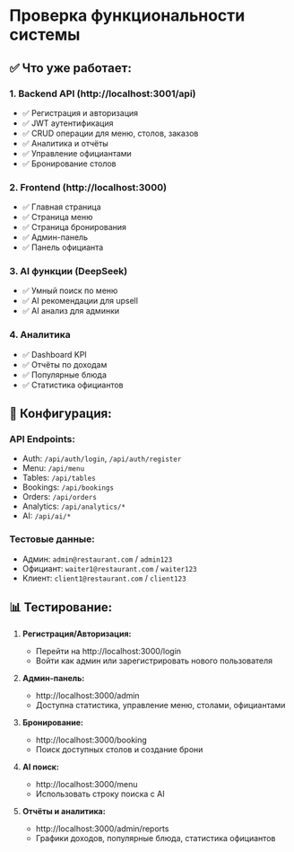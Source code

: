 # Проверка функциональности системы

## ✅ Что уже работает:

### 1. Backend API (http://localhost:3001/api)
- ✅ Регистрация и авторизация
- ✅ JWT аутентификация
- ✅ CRUD операции для меню, столов, заказов
- ✅ Аналитика и отчёты
- ✅ Управление официантами
- ✅ Бронирование столов

### 2. Frontend (http://localhost:3000)
- ✅ Главная страница
- ✅ Страница меню
- ✅ Страница бронирования
- ✅ Админ-панель
- ✅ Панель официанта

### 3. AI функции (DeepSeek)
- ✅ Умный поиск по меню
- ✅ AI рекомендации для upsell
- ✅ AI анализ для админки

### 4. Аналитика
- ✅ Dashboard KPI
- ✅ Отчёты по доходам
- ✅ Популярные блюда
- ✅ Статистика официантов

## 🔧 Конфигурация:

### API Endpoints:
- Auth: `/api/auth/login`, `/api/auth/register`
- Menu: `/api/menu`
- Tables: `/api/tables`
- Bookings: `/api/bookings`
- Orders: `/api/orders`
- Analytics: `/api/analytics/*`
- AI: `/api/ai/*`

### Тестовые данные:
- Админ: `admin@restaurant.com` / `admin123`
- Официант: `waiter1@restaurant.com` / `waiter123`
- Клиент: `client1@restaurant.com` / `client123`

## 📊 Тестирование:

1. **Регистрация/Авторизация:**
   - Перейти на http://localhost:3000/login
   - Войти как админ или зарегистрировать нового пользователя

2. **Админ-панель:**
   - http://localhost:3000/admin
   - Доступна статистика, управление меню, столами, официантами

3. **Бронирование:**
   - http://localhost:3000/booking
   - Поиск доступных столов и создание брони

4. **AI поиск:**
   - http://localhost:3000/menu
   - Использовать строку поиска с AI

5. **Отчёты и аналитика:**
   - http://localhost:3000/admin/reports
   - Графики доходов, популярные блюда, статистика официантов
